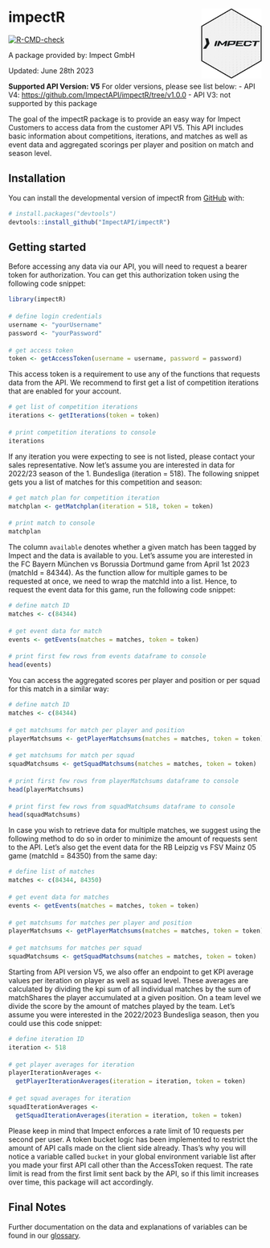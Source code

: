 
<!-- README.md is generated from README.Rmd. Please edit that file -->

# impectR <img src="https://github.com/ImpectAPI/logos/blob/main/impectR.png" align="right" height="139" />

<!-- badges: start -->

[![R-CMD-check](https://github.com/Flosch1006/impectR/actions/workflows/check-release.yaml/badge.svg)](https://github.com/Flosch1006/impectR/actions/workflows/check-release.yaml)
<!-- badges: end -->

A package provided by: Impect GmbH

Updated: June 28th 2023

**Supported API Version: V5** For older versions, please see list
below: - API V4: <https://github.com/ImpectAPI/impectR/tree/v1.0.0> -
API V3: not supported by this package

The goal of the impectR package is to provide an easy way for Impect
Customers to access data from the customer API V5. This API includes
basic information about competitions, iterations, and matches as well as
event data and aggregated scorings per player and position on match and
season level.

## Installation

You can install the developmental version of impectR from
[GitHub](https://github.com/) with:

``` r
# install.packages("devtools")
devtools::install_github("ImpectAPI/impectR")
```

## Getting started

Before accessing any data via our API, you will need to request a bearer
token for authorization. You can get this authorization token using the
following code snippet:

``` r
library(impectR)

# define login credentials
username <- "yourUsername"
password <- "yourPassword"

# get access token
token <- getAccessToken(username = username, password = password)
```

This access token is a requirement to use any of the functions that
requests data from the API. We recommend to first get a list of
competition iterations that are enabled for your account.

``` r
# get list of competition iterations
iterations <- getIterations(token = token)

# print competition iterations to console
iterations
```

If any iteration you were expecting to see is not listed, please contact
your sales representative. Now let’s assume you are interested in data
for 2022/23 season of the 1. Bundesliga (iteration = 518). The following
snippet gets you a list of matches for this competition and season:

``` r
# get match plan for competition iteration
matchplan <- getMatchplan(iteration = 518, token = token)

# print match to console
matchplan
```

The column `available` denotes whether a given match has been tagged by
Impect and the data is available to you. Let’s assume you are interested
in the FC Bayern München vs Borussia Dortmund game from April 1st 2023
(matchId = 84344). As the function allow for multiple games to be
requested at once, we need to wrap the matchId into a list. Hence, to
request the event data for this game, run the following code snippet:

``` r
# define match ID
matches <- c(84344)

# get event data for match
events <- getEvents(matches = matches, token = token)

# print first few rows from events dataframe to console
head(events)
```

You can access the aggregated scores per player and position or per
squad for this match in a similar way:

``` r
# define match ID
matches <- c(84344)

# get matchsums for match per player and position
playerMatchsums <- getPlayerMatchsums(matches = matches, token = token)

# get matchsums for match per squad
squadMatchsums <- getSquadMatchsums(matches = matches, token = token)

# print first few rows from playerMatchsums dataframe to console
head(playerMatchsums)

# print first few rows from squadMatchsums dataframe to console
head(squadMatchsums)
```

In case you wish to retrieve data for multiple matches, we suggest using
the following method to do so in order to minimize the amount of
requests sent to the API. Let’s also get the event data for the RB
Leipzig vs FSV Mainz 05 game (matchId = 84350) from the same day:

``` r
# define list of matches
matches <- c(84344, 84350)

# get event data for matches
events <- getEvents(matches = matches, token = token)

# get matchsums for matches per player and position
playerMatchsums <- getPlayerMatchsums(matches = matches, token = token)

# get matchsums for matches per squad
squadMatchsums <- getSquadMatchsums(matches = matches, token = token)
```

Starting from API version V5, we also offer an endpoint to get KPI
average values per iteration on player as well as squad level. These
averages are calculated by dividing the kpi sum of all individual
matches by the sum of matchShares the player accumulated at a given
position. On a team level we divide the score by the amount of matches
played by the team. Let’s assume you were interested in the 2022/2023
Bundesliga season, then you could use this code snippet:

``` r
# define iteration ID
iteration <- 518

# get player averages for iteration
playerIterationAverages <-
  getPlayerIterationAverages(iteration = iteration, token = token)

# get squad averages for iteration
squadIterationAverages <-
  getSquadIterationAverages(iteration = iteration, token = token)
```

Please keep in mind that Impect enforces a rate limit of 10 requests per
second per user. A token bucket logic has been implemented to restrict
the amount of API calls made on the client side already. Thas’s why you
will notice a variable called `bucket` in your global environment
variable list after you made your first API call other than the
AccessToken request. The rate limit is read from the first limit sent
back by the API, so if this limit increases over time, this package will
act accordingly.

## Final Notes

Further documentation on the data and explanations of variables can be
found in our [glossary](https://glossary.impect.com/).
